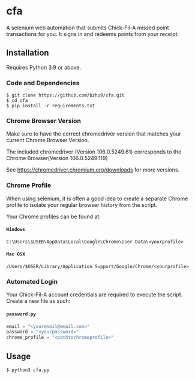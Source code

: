 # cfa
A selenium web automation that submits Chick-Fil-A missed point transactions for you. It signs in and redeems points from your receipt.

## Installation
Requires Python 3.9 or above.

### Code and Dependencies
```console
$ git clone https://github.com/bzhu9/cfa.git
$ cd cfa
$ pip install -r requirements.txt
```

### Chrome Browser Version
Make sure to have the correct chromedriver version that matches your current Chrome Browser Version.

The included chromedriver (Version 106.0.5249.61) corresponds to the Chrome Browser(Version 106.0.5249.119)

See https://chromedriver.chromium.org/downloads for more versions.

### Chrome Profile
When using selenium, it is often a good idea to create a separate Chrome profile to isolate your regular browser history from the script.

Your Chrome profiles can be found at:<br>
#### **`Windows`**
```
C:\Users\$USER\AppData\Local\Google\Chrome\User Data\<yourprofile>
```

#### **`Mac OSX`**
```
/Users/$USER/Library/Application Support/Google/Chrome/<yourprofile>
```

### Automated Login
Your Chick-Fil-A account credentials are required to execute the script. Create a new file as such:
#### **`password.py`**
```python
email = "<youremail@email.com>"
password = "<yourpassword>"
chrome_profile = "<pathtochromeprofile>"
```

## Usage
```console
$ python3 cfa.py
```
